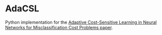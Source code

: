 # AdaCSL
Python implementation for the [Adaptive Cost-Sensitive Learning in Neural Networks for Misclassification Cost Problems paper](https://arxiv.org/abs/2111.07382).
